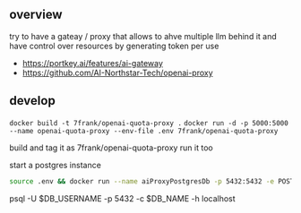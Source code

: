 ## overview
try to have a gateay / proxy that allows to ahve multiple llm behind it and have control over resources by generating token per use

- https://portkey.ai/features/ai-gateway
- https://github.com/AI-Northstar-Tech/openai-proxy


## develop
`docker build -t 7frank/openai-quota-proxy .`
`docker run -d -p 5000:5000 --name openai-quota-proxy --env-file .env 7frank/openai-quota-proxy`

build and tag it as 7frank/openai-quota-proxy run it too


start a postgres instance
```bash
source .env && docker run --name aiProxyPostgresDb -p 5432:5432 -e POSTGRES_USER=$DB_USERNAME -e POSTGRES_PASSWORD=$DB_PASSWORD -e POSTGRES_DB=$DB_NAME -d postgres
```

psql -U $DB_USERNAME -p 5432 -c $DB_NAME -h localhost